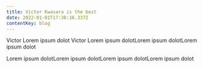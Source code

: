 ```yaml
---
title: Victor Kwasara is the best
date: 2022-01-01T17:38:16.337Z
contentKey: blog
---
```

Victor Lorem ipsum dolot  Victor Lorem ipsum dolotLorem ipsum dolotLorem ipsum dolot

Lorem ipsum dolotLorem ipsum dolotLorem ipsum dolotLorem ipsum dolot
